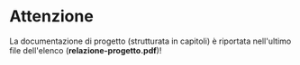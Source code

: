 # Attenzione
La documentazione di progetto (strutturata in capitoli) è riportata nell'ultimo file dell'elenco (**relazione-progetto.pdf**)!
